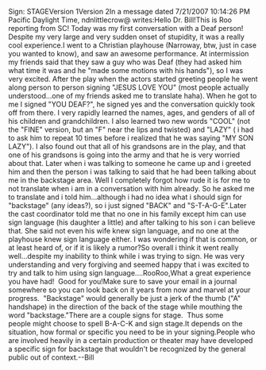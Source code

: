 Sign: STAGEVersion 1Version 2In a message dated 7/21/2007 10:14:26 PM Pacific Daylight Time, 
		ndnlittlecrow@ writes:Hello Dr. Bill!This is Roo reporting from SC! Today was my first conversation 
		with a Deaf person! Despite my very large and very sudden onset of 
		stupidity, it was a really cool experience.I went to a Christian playhouse (Narroway, btw, just in case you wanted 
		to know), and saw an awesome performance. At intermission my friends 
		said that they saw a guy who was Deaf (they had asked him what time it 
		was and he "made some motions with his hands"), so I was very excited. 
		After the play when the actors started greeting people he went along 
		person to person signing "JESUS LOVE YOU" (most people actually 
		understood...one of my friends asked me to translate haha). When he got 
		to me I signed "YOU DEAF?", he signed yes and the conversation quickly 
		took off from there. I very rapidly learned the names, ages, and genders 
		of all of his children and grandchildren. I also learned two new words 
		"COOL" (not the "FINE" version, but an "F" near the lips and twisted) 
		and "LAZY" ( i had to ask him to repeat 10 times before i realized that 
		he was saying "MY SON LAZY"). I also found out that all of his grandsons 
		are in the play, and that one of his grandsons is going into the army 
		and that he is very worried about that. Later when i was talking to 
		someone he came up and i greeted him and then the person i was talking 
		to said that he had been talking about me in the backstage area. Well I 
		completely forgot how rude it is for me to not translate when i am in a 
		conversation with him already. So he asked me to translate and i told 
		him...although i had no idea what i should sign for "backstage" (any 
		ideas?), so i just signed "BACK" and "S-T-A-G-E".Later the cast coordinator told me that no one in his family except 
		him can use sign language (his daughter a little) and after talking to 
		his son i can believe that. She said not even his wife knew sign 
		language, and no one at the playhouse knew sign language either. I was 
		wondering if that is common, or at least heard of, or if it is likely a 
		rumor?So overall i think it went really well...despite my inability to think 
		while i was trying to sign. He was very understanding and very forgiving 
		and seemed happy that i was excited to try and talk to him using sign 
		language....RooRoo,What a great experience you have had!  Good for you!Make sure to save your email in a journal somewhere so you can look back on 
	it years from now and marvel at your progress.  "Backstage" would generally 
	be just a jerk of the thumb ("A" handshape) in the direction of the back of 
	the stage while mouthing the word "backstage."There are a couple signs for stage.  Thus some people might choose to spell 
	B-A-C-K and sign stage.It depends on the situation, how formal or specific you need to be in your 
	signing.People who are involved heavily in a certain production or theater may have 
	developed a specific sign for backstage that wouldn't be recognized by the 
	general public out of context.--Bill